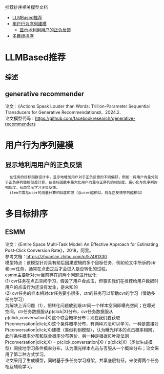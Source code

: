 推荐排序相关模型文档

- [LLMBased推荐](#LLMBased推荐)<br/>
- [用户行为序列建模](#用户行为序列建模)<br/>
  - [显示地利用用户的正负反馈](#显示地利用用户的正负反馈)<br/>
- [多目标排序](#多目标排序)<br/>


# LLMBased推荐
  ## 综述
  
  ## generative recommender
  论文：《Actions Speak Louder than Words: Trillion-Parameter Sequential Transducers for Generative Recommendations》，2024.2.<br/>
  论文模型代码：https://github.com/facebookresearch/generative-recommenders

# 用户行为序列建模
  ## 显示地利用用户的正负反馈
      在任务的目标函数设计中，显示地增加用户对于正负反馈的不同偏好，例如：将用户向量分别于正负序列做相似度计算，在目标函数中最大化用户向量与正序列的相似度，最小化与负序列的相似度，从而显示学习正负反馈。
      item只需与user的向量计算相似度即可（与user越相似，则与正反馈序列越相似）

# 多目标排序
  ## ESMM
  论文：《Entire Space Multi-Task Model: An Eﬀective Approach for Estimating Post-Click Conversion Rate》，2018，阿里。<br/>
  参考文档：https://zhuanlan.zhihu.com/p/57481330  
  模型特点：该模型针对具有前后因果逻辑的多个目标任务，例如论文中所诉的ctr和cvr任务，通常在点击之后才会进入是否转化的过程。<br/>
  esmm主要针对cvr目前存在的两个问题进行优化: <br/>
  (1) cvr任务在点击空间学习，假设了用户会点击，但事实我们在推荐给用户数据时用户的点击行为还没有发生，是未知的<br/>
  (2) cvr任务的样本相对ctr任务要小很多，ctr的任务可以帮助cvr的学习（借助多任务学习）<br/>
  为解决上诉问题（1），把转化问题放到跟ctr同一个样本空间即曝光空间；在曝光空间，ctr任务数据服从p(click|X)分布，cvr任务数据服从p(click,conversation|X)这个联合概率分布；现在我们要获取P(conversation|click;X)这个条件概率分布，有两种方法可以学习，一种是直接对P(conversation|click;X)建模（类似判别模型），认为曝光样本的点击概率相同，此时条件概率分布和联合概率分布等价，另一种是根据贝叶斯法则P(conversation|click;X) = p(click,conversation|X) / p(click|X)（类似生成模型）间接地学习条件概率分布，认为曝光样本点击与否服从一个概率分布；论文采用了第二种方式学习。<br/>
  论文采用了生成模型，同时基于多任务学习框架，共享底层特征，来使得两个任务相互辅助学习。<br/>
  






















  
